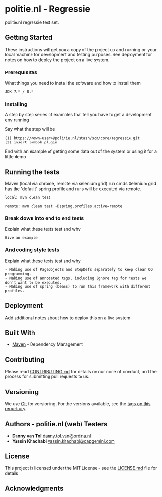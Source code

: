 # politie.nl - Regressie

politie.nl regressie test set. 

## Getting Started

These instructions will get you a copy of the project up and running on your local machine for development and testing purposes. See deployment for notes on how to deploy the project on a live system.

### Prerequisites

What things you need to install the software and how to install them

```
JDK 7.* / 8.*
```

### Installing

A step by step series of examples that tell you have to get a development env running

Say what the step will be

```
(1) https://<own-user>@politie.nl/stash/scm/core/regressie.git
(2) insert lombok plugin
```

End with an example of getting some data out of the system or using it for a little demo

## Running the tests

Maven (local via chrome, remote via selenium grid) run cmds
Selenium grid has the 'default' spring profile and runs will be executed via remote. 

```
local: mvn clean test
```

```
remote: mvn clean test -Dspring.profiles.active=remote
```

### Break down into end to end tests

Explain what these tests test and why

```
Give an example
```

### And coding style tests

Explain what these tests test and why

```
- Making use of PageObjects and StepDefs separately to keep clean OO programming. 
- Making use of annotated tags, including ignore tag for tests we don't want to be executed.
- Making use of spring (beans) to run this framework with different profiles.
```

## Deployment

Add additional notes about how to deploy this on a live system

## Built With

* [Maven](https://maven.apache.org/) - Dependency Management

## Contributing

Please read [CONTRIBUTING.md](https://gist.github.com/PurpleBooth/b24679402957c63ec426) for details on our code of conduct, and the process for submitting pull requests to us.

## Versioning

We use [Git](https://git-scm.com//) for versioning. For the versions available, see the [tags on this repository](https://github.com/your/project/tags). 

## Authors - politie.nl (web) Testers

* **Danny van Tol** danny.tol.van@ordina.nl
* **Yassin Khachabi** yassin.khachabi@capgemini.com

## License

This project is licensed under the MIT License - see the [LICENSE.md](LICENSE.md) file for details

## Acknowledgments
